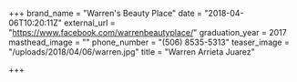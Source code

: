 +++
brand_name = "Warren's Beauty Place"
date = "2018-04-06T10:20:11Z"
external_url = "https://www.facebook.com/warrenbeautyplace/"
graduation_year = 2017
masthead_image = ""
phone_number = "(506) 8535-5313"
teaser_image = "/uploads/2018/04/06/warren.jpg"
title = "Warren Arrieta Juarez"

+++

